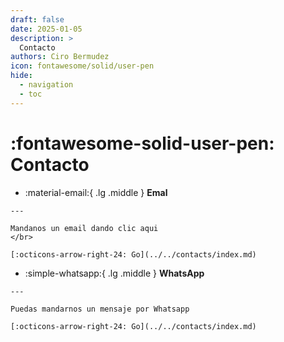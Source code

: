 ```yaml
---
draft: false
date: 2025-01-05
description: >
  Contacto
authors: Ciro Bermudez
icon: fontawesome/solid/user-pen
hide: 
  - navigation
  - toc
---
```


# :fontawesome-solid-user-pen: Contacto

<div class="grid cards" markdown>

-    :material-email:{ .lg .middle } __Emal__

    ---

    Mandanos un email dando clic aqui
    </br>

    [:octicons-arrow-right-24: Go](../../contacts/index.md)

-    :simple-whatsapp:{ .lg .middle } __WhatsApp__

    ---

    Puedas mandarnos un mensaje por Whatsapp

    [:octicons-arrow-right-24: Go](../../contacts/index.md)

</div>